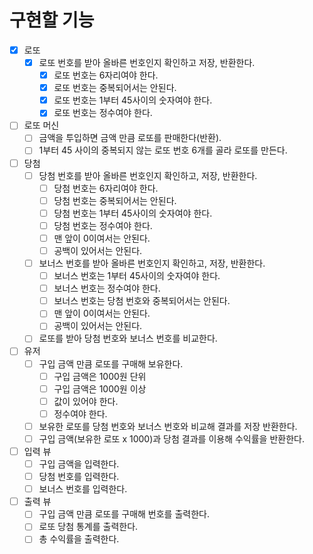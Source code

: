 # 구현할 기능
- [x] 로또
  - [x] 로또 번호를 받아 올바른 번호인지 확인하고 저장, 반환한다.
    - [x] 로또 번호는 6자리여야 한다.
    - [x] 로또 번호는 중복되어서는 안된다.
    - [x] 로또 번호는 1부터 45사이의 숫자여야 한다.
    - [x] 로또 번호는 정수여야 한다. 
- [ ] 로또 머신
  - [ ] 금액을 투입하면 금액 만큼 로또를 판매한다(반환).
  - [ ] 1부터 45 사이의 중복되지 않는 로또 번호 6개를 골라 로또를 만든다. 
- [ ] 당첨
  - [ ] 당첨 번호를 받아 올바른 번호인지 확인하고, 저장, 반환한다.
    - [ ] 당첨 번호는 6자리여야 한다.
    - [ ] 당첨 번호는 중복되어서는 안된다.
    - [ ] 당첨 번호는 1부터 45사이의 숫자여야 한다.
    - [ ] 당첨 번호는 정수여야 한다.
    - [ ] 맨 앞이 0이여서는 안된다.
    - [ ] 공백이 있어서는 안된다.
  - [ ] 보너스 번호를 받아 올바른 번호인지 확인하고, 저장, 반환한다.
    - [ ] 보너스 번호는 1부터 45사이의 숫자여야 한다.
    - [ ] 보너스 번호는 정수여야 한다.
    - [ ] 보너스 번호는 당첨 번호와 중복되어서는 안된다.
    - [ ] 맨 앞이 0이여서는 안된다.
    - [ ] 공백이 있어서는 안된다.
  - [ ] 로또를 받아 당첨 번호와 보너스 번호를 비교한다.
- [ ] 유저
   - [ ] 구입 금액 만큼 로또를 구매해 보유한다.
       - [ ] 구입 금액은 1000원 단위
      - [ ] 구입 금액은 1000원 이상
      - [ ] 값이 있어야 한다.
      - [ ] 정수여야 한다.
   - [ ] 보유한 로또를 당첨 번호와 보너스 번호와 비교해 결과를 저장 반환한다.
   - [ ] 구입 금액(보유한 로또 x 1000)과 당첨 결과를 이용해 수익률을 반환한다.

- [ ] 입력 뷰
  - [ ] 구입 금액을 입력한다.
  - [ ] 당첨 번호를 입력한다.
  - [ ] 보너스 번호를 입력한다.
- [ ] 출력 뷰
  - [ ] 구입 금액 만큼 로또를 구매해 번호를 출력한다.
  - [ ] 로또 당첨 통계를 출력한다.
  - [ ] 총 수익률을 출력한다.